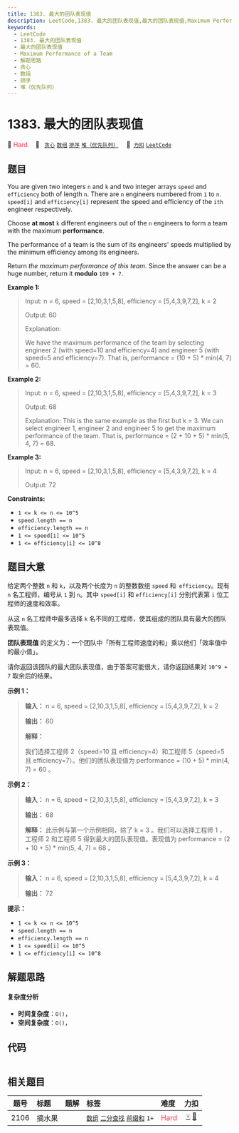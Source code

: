 ```yaml
---
title: 1383. 最大的团队表现值
description: LeetCode,1383. 最大的团队表现值,最大的团队表现值,Maximum Performance of a Team,解题思路,贪心,数组,排序,堆（优先队列）
keywords:
  - LeetCode
  - 1383. 最大的团队表现值
  - 最大的团队表现值
  - Maximum Performance of a Team
  - 解题思路
  - 贪心
  - 数组
  - 排序
  - 堆（优先队列）
---
```


# 1383. 最大的团队表现值

🔴 <font color=#ff334b>Hard</font>&emsp; 🔖&ensp; [`贪心`](/tag/greedy.md) [`数组`](/tag/array.md) [`排序`](/tag/sorting.md) [`堆（优先队列）`](/tag/heap-priority-queue.md)&emsp; 🔗&ensp;[`力扣`](https://leetcode.cn/problems/maximum-performance-of-a-team) [`LeetCode`](https://leetcode.com/problems/maximum-performance-of-a-team)

## 题目

You are given two integers `n` and `k` and two integer arrays `speed` and
`efficiency` both of length `n`. There are `n` engineers numbered from `1` to
`n`. `speed[i]` and `efficiency[i]` represent the speed and efficiency of the
`ith` engineer respectively.

Choose **at most** `k` different engineers out of the `n` engineers to form a
team with the maximum **performance**.

The performance of a team is the sum of its engineers' speeds multiplied by
the minimum efficiency among its engineers.

Return _the maximum performance of this team_. Since the answer can be a huge
number, return it **modulo** `109 + 7`.



**Example 1:**

> Input: n = 6, speed = [2,10,3,1,5,8], efficiency = [5,4,3,9,7,2], k = 2
> 
> Output: 60
> 
> Explanation: 
> 
> We have the maximum performance of the team by selecting engineer 2 (with speed=10 and efficiency=4) and engineer 5 (with speed=5 and efficiency=7). That is, performance = (10 + 5) * min(4, 7) = 60.

**Example 2:**

> Input: n = 6, speed = [2,10,3,1,5,8], efficiency = [5,4,3,9,7,2], k = 3
> 
> Output: 68
> 
> Explanation: This is the same example as the first but k = 3. We can select engineer 1, engineer 2 and engineer 5 to get the maximum performance of the team. That is, performance = (2 + 10 + 5) * min(5, 4, 7) = 68.

**Example 3:**

> Input: n = 6, speed = [2,10,3,1,5,8], efficiency = [5,4,3,9,7,2], k = 4
> 
> Output: 72

**Constraints:**

  * `1 <= k <= n <= 10^5`
  * `speed.length == n`
  * `efficiency.length == n`
  * `1 <= speed[i] <= 10^5`
  * `1 <= efficiency[i] <= 10^8`


## 题目大意

给定两个整数 `n` 和 `k`，以及两个长度为 `n` 的整数数组 `speed` 和` efficiency`。现有 `n` 名工程师，编号从 `1`
到 `n`。其中 `speed[i]` 和 `efficiency[i]` 分别代表第 `i` 位工程师的速度和效率。

从这 `n` 名工程师中最多选择 `k` 名不同的工程师，使其组成的团队具有最大的团队表现值。

**团队表现值**  的定义为：一个团队中「所有工程师速度的和」乘以他们「效率值中的最小值」。

请你返回该团队的​​​​​​最大团队表现值，由于答案可能很大，请你返回结果对 `10^9 + 7` 取余后的结果。



**示例 1：**

> 
> 
> 
> 
> 
> **输入：** n = 6, speed = [2,10,3,1,5,8], efficiency = [5,4,3,9,7,2], k = 2
> 
> **输出：** 60
> 
> **解释：**
> 
> 我们选择工程师 2（speed=10 且 efficiency=4）和工程师 5（speed=5 且 efficiency=7）。他们的团队表现值为 performance = (10 + 5) * min(4, 7) = 60 。
> 
> 

**示例 2：**

> 
> 
> 
> 
> 
> **输入：** n = 6, speed = [2,10,3,1,5,8], efficiency = [5,4,3,9,7,2], k = 3
> 
> **输出：** 68
> 
> **解释：** 此示例与第一个示例相同，除了 k = 3 。我们可以选择工程师 1 ，工程师 2 和工程师 5 得到最大的团队表现值。表现值为 performance = (2 + 10 + 5) * min(5, 4, 7) = 68 。
> 
> 

**示例 3：**

> 
> 
> 
> 
> 
> **输入：** n = 6, speed = [2,10,3,1,5,8], efficiency = [5,4,3,9,7,2], k = 4
> 
> **输出：** 72
> 
> 



**提示：**

  * `1 <= k <= n <= 10^5`
  * `speed.length == n`
  * `efficiency.length == n`
  * `1 <= speed[i] <= 10^5`
  * `1 <= efficiency[i] <= 10^8`


## 解题思路

#### 复杂度分析

- **时间复杂度**：`O()`，
- **空间复杂度**：`O()`，

## 代码

```javascript

```

## 相关题目

<!-- prettier-ignore -->
| 题号 | 标题 | 题解 | 标签 | 难度 | 力扣 |
| :------: | :------ | :------: | :------ | :------ | :------: |
| 2106 | 摘水果 |  |  [`数组`](/tag/array.md) [`二分查找`](/tag/binary-search.md) [`前缀和`](/tag/prefix-sum.md) `1+` | <font color=#ff334b>Hard</font> | [🀄️](https://leetcode.cn/problems/maximum-fruits-harvested-after-at-most-k-steps) [🔗](https://leetcode.com/problems/maximum-fruits-harvested-after-at-most-k-steps) |
